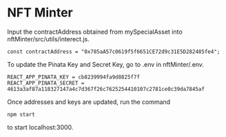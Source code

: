 # NFT Minter

Input the contractAddress obtained from mySpecialAsset into nftMinter/src/utils/interect.js. 

```
const contractAddress = "0x785aA57c0619f5f6651CE72d9c31E5D282485fe4";
```

To update the Pinata Key and Secret Key, go to .env in nftMinter/.env.

```
REACT_APP_PINATA_KEY = cb8239994fa9d8825f7f
REACT_APP_PINATA_SECRET = 4613a3af87a118327147a4c7d367f26c7625254410107c2781ce0c39da7845af
```

Once addresses and keys are updated, run the command
```
npm start
```
to start localhost:3000.
